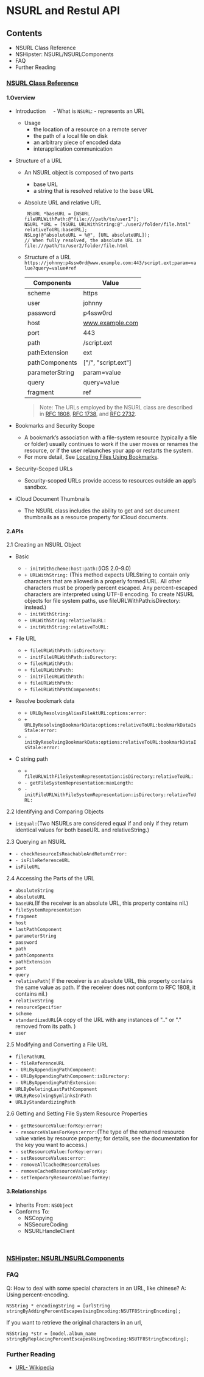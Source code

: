 # NSURL and Restul API

## Contents
- NSURL Class Reference
- NSHipster: NSURL/NSURLComponents
- FAQ
- Further Reading

### [NSURL Class Reference](https://developer.apple.com/reference/foundation/nsurl)
#### 1.Overview
   - Introduction
      - What is `NSURL`:
         - represents an URL
      - Usage
         - the location of a resource on a remote server
         - the path of a local file on disk
         - an arbitrary piece of encoded data
         - interapplication communication
   - Structure of a URL
      - An NSURL object is composed of two parts
         - base URL
         - a string that is resolved relative to the base URL
      - Absolute URL and relative URL
        ```
         NSURL *baseURL = [NSURL fileURLWithPath:@"file:///path/to/user1"];
        NSURL *URL = [NSURL URLWithString:@"./user2/folder/file.html" relativeToURL:baseURL];
        NSLog(@"absoluteURL = %@", [URL absoluteURL]);  
        // When fully resolved, the absolute URL is  file:///path/to/user2/folder/file.html
          ```
      - Structure of a URL
      `https://johnny:p4ssw0rd@www.example.com:443/script.ext;param=value?query=value#ref`
      
         Components|Value|
          -------------|-----|
          scheme|https|
          user| johnny |
          password| p4ssw0rd |
          host|www.example.com|
          port| 443 |
          path|/script.ext|
          pathExtension| ext |
          pathComponents|["/", "script.ext"]|
          parameterString|param=value|
          query|query=value|
          fragment| ref |

          > Note: The URLs employed by the NSURL class are described in [RFC 1808](https://tools.ietf.org/html/rfc1808), [RFC 1738](https://tools.ietf.org/html/rfc1738), and [RFC 2732](https://tools.ietf.org/html/rfc2732).

   - Bookmarks and Security Scope
      - A bookmark’s association with a file-system resource (typically a file or folder) usually continues to work if the user moves or renames the resource, or if the user relaunches your app or restarts the system.
      - For more detail, See [Locating Files Using Bookmarks](https://developer.apple.com/library/content/documentation/FileManagement/Conceptual/FileSystemProgrammingGuide/AccessingFilesandDirectories/AccessingFilesandDirectories.html#//apple_ref/doc/uid/TP40010672-CH3-SW10).

   - Security-Scoped URLs
      - Security-scoped URLs provide access to resources outside an app’s sandbox.
   - iCloud Document Thumbnails
      - The NSURL class includes the ability to get and set document thumbnails as a resource property for iCloud documents.
           
#### 2.APIs
2.1 Creating an NSURL Object

- Basic
  - `- initWithScheme:host:path:`(iOS 2.0–9.0)
  - `+ URLWithString:` (This method expects URLString to contain only characters that are allowed in a properly formed URL. All other characters must be properly percent escaped. Any percent-escaped characters are interpreted using UTF-8 encoding. To create NSURL objects for file system paths, use fileURLWithPath:isDirectory: instead.)
  - `- initWithString:`
  - `+ URLWithString:relativeToURL:`
  - `- initWithString:relativeToURL:`
   
- File URL
  - `+ fileURLWithPath:isDirectory:`
  - `- initFileURLWithPath:isDirectory:`
  - `+ fileURLWithPath:`
  - `+ fileURLWithPath:`
  - `- initFileURLWithPath:`
  - `+ fileURLWithPath:`
  - `+ fileURLWithPathComponents:`
   
- Resolve bookmark data
  - `+ URLByResolvingAliasFileAtURL:options:error:`
  - `+ URLByResolvingBookmarkData:options:relativeToURL:bookmarkDataIsStale:error:`
  - `- initByResolvingBookmarkData:options:relativeToURL:bookmarkDataIsStale:error:`
   
- C string path
  - `+ fileURLWithFileSystemRepresentation:isDirectory:relativeToURL:`
  - `- getFileSystemRepresentation:maxLength:`
  - `- initFileURLWithFileSystemRepresentation:isDirectory:relativeToURL:`
      
2.2 Identifying and Comparing Objects
- `isEqual:`(Two NSURLs are considered equal if and only if they return identical values for both baseURL and relativeString.)

2.3 Querying an NSURL
- `- checkResourceIsReachableAndReturnError:`
- `- isFileReferenceURL`
- `isFileURL`

2.4 Accessing the Parts of the URL
- `absoluteString`
- `absoluteURL`
- `baseURL`(If the receiver is an absolute URL, this property contains nil.)
- `fileSystemRepresentation`
- `fragment`
- `host`
- `lastPathComponent`
- `parameterString`
- `password`
- `path`
- `pathComponents`
- `pathExtension`
- `port`
- `query`
- `relativePath`( If the receiver is an absolute URL, this property contains the same value as path. If the receiver does not conform to RFC 1808, it contains nil.)
- `relativeString`
- `resourceSpecifier`
- `scheme`
- `standardizedURL`(A copy of the URL with any instances of ".." or "." removed from its path. )
- `user`

2.5 Modifying and Converting a File URL
- `filePathURL`
- `- fileReferenceURL`
- `- URLByAppendingPathComponent:`
- `- URLByAppendingPathComponent:isDirectory:`
- `- URLByAppendingPathExtension:`
- `URLByDeletingLastPathComponent`
- `URLByResolvingSymlinksInPath`
- `URLByStandardizingPath`

2.6  Getting and Setting File System Resource Properties
- `- getResourceValue:forKey:error:`
- `- resourceValuesForKeys:error:`(The type of the returned resource value varies by resource property; for details, see the documentation for the key you want to access.)
- `- setResourceValue:forKey:error:`
- `- setResourceValues:error:`
- `- removeAllCachedResourceValues`
- `- removeCachedResourceValueForKey:`
- `- setTemporaryResourceValue:forKey:`


#### 3.Relationships
- Inherits From: `NSObject`
- Conforms To:
  - NSCopying
  - NSSecureCoding
  - NSURLHandleClient
  
  
### [NSHipster: NSURL/NSURLComponents](http://nshipster.com/nsurl/)


### FAQ
Q: How to deal with some special characters in an URL, like chinese?
A: Using percent-encoding.
```
NSString * encodingString = [urlString stringByAddingPercentEscapesUsingEncoding:NSUTF8StringEncoding];
```
If you want to retrieve the original characters in an url, 
```
NSString *str = [model.album_name stringByReplacingPercentEscapesUsingEncoding:NSUTF8StringEncoding];
```

### Further Reading
- [URL- Wikipedia](https://en.wikipedia.org/wiki/URL)
